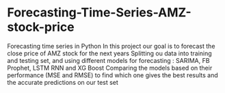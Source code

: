# Forecasting-Time-Series-AMZ-stock-price
Forecasting time series in Python
In this project our goal is to forecast the close price of AMZ stock for the next years
Splitting ou data into training and testing set, and using different models for forecasting : SARIMA, FB Prophet, LSTM RNN and XG Boost 
Comparing the models based on their performance (MSE and RMSE) to find which one gives the best results and the accurate predictions on our test set
